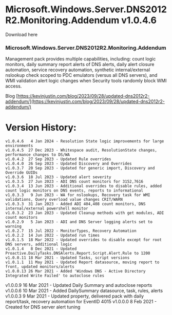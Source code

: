 # Microsoft.Windows.Server.DNS2012R2.Monitoring.Addendum v1.0.4.6

Download here

### Microsoft.Windows.Server.DNS2012R2.Monitoring.Addendum
Management pack provides multiple capabilities, including: count logic monitors, daily summary report alerts of DNS alerts, daily alert closure automation, service recovery automation, synthetic internal/external nslookup check scoped to PDC emulators (versus all DNS servers), and WMI validation alert logic changes when Security tools randomly block WMI access.

Blog [https://kevinjustin.com/blog/2023/09/28/updated-dns2012r2-addendum/](https://kevinjustin.com/blog/2023/09/28/updated-dns2012r2-addendum/)

# Version History:
```
v1.0.4.6   4 Jan 2024 - Resolution State logic improvements for large environments
v1.0.4.5  27 Dec 2023 - Whitespace audit, ResolutionState changes, performance changes to DS/WA
v1.0.4.2  27 Sep 2023 - Updated Rule overrides
v1.0.4.0  26 Sep 2023 - Updated Discovery and Overrides
v1.0.3.7  20 Sep 2023 - Updated for generic import, Discovery and Override GUIDs
v1.0.3.6  18 Jul 2023 - Updated alert severity
v1.0.3.5  27 Jun 2023 - ADI DNS count monitors for 3152,7616
v1.0.3.4  13 Jun 2023 - Additional overrides to disable rules, added count logic monitors on DNS events, reports to informational
v1.0.3.3   9 Jun 2023 - WA for nslookups, Recovery task for WMI validations, Query overload value changes CRIT/WARN
v1.0.3.3  31 Jan 2023 - Added ADI 404,408 count monitors, DNS internal/external powershell monitor
v1.0.3.2  23 Jan 2023 - Updated Cleanup methods with get modules, ADI count monitors
v1.0.2.9   5 Jan 2023 - ADI and DNS Server logging alerts set to warning
v1.0.2.7  15 Jul 2022 - MonitorTypes, Recovery Automation
v1.0.2.2  14 Jun 2022 - Updated run times
v1.0.1.5  18 Mar 2022 - Updated overrides to disable except for root DNS servers, additional logic
v1.0.1.4   8 Dec 2021 - Updated Proactive.DailyTasks.DNSAlerts.Report.Script.Alert.Rule to 1200
v1.0.0.11 18 Mar 2021 - Updated Tasks, script versions
v1.0.1.1  11 May 2021 - Updated Report datasource, moving report to front, updated monitors/alerts
v1.0.0.13 26 Mar 2021 - Added 'Windows DNS - Active Directory Integrated Write Failed' to autoclose rules
```
v1.0.0.9  16 Mar 2021 - Updated Daily Summary and autoclose reports
v1.0.0.6  10 Mar 2021 - Added DailySummary datasource, task, rules, alerts
v1.0.0.3   9 Mar 2021 - Updated property, delivered pack with daily report/task, recovery automation for EventID 4015
v1.0.0.0   8 Feb 2021 - Created for DNS server alert tuning
```
